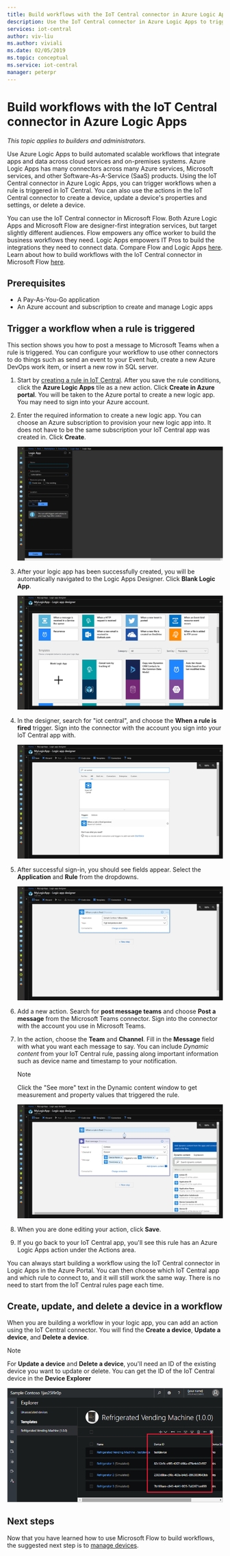 ```yaml
---
title: Build workflows with the IoT Central connector in Azure Logic Apps | Microsoft Docs
description: Use the IoT Central connector in Azure Logic Apps to trigger workflows and create, update, and delete devices in workflows.
services: iot-central
author: viv-liu
ms.author: viviali
ms.date: 02/05/2019
ms.topic: conceptual
ms.service: iot-central
manager: peterpr
---
```


# Build workflows with the IoT Central connector in Azure Logic Apps

*This topic applies to builders and administrators.*

Use Azure Logic Apps to build automated scalable workflows that integrate apps and data across cloud services and on-premises systems. Azure Logic Apps has many connectors across many Azure services, Microsoft services, and other Software-As-A-Service (SaaS) products. Using the IoT Central connector in Azure Logic Apps, you can trigger workflows when a rule is triggered in IoT Central. You can also use the actions in the IoT Central connector to create a device, update a device's properties and settings, or delete a device. 

You can use the IoT Central connector in Microsoft Flow. Both Azure Logic Apps and Microsoft Flow are designer-first integration services, but target slightly different audiences. Flow empowers any office worker to build the business workflows they need. Logic Apps empowers IT Pros to build the integrations they need to connect data. Compare Flow and Logic Apps [here](https://docs.microsoft.com/azure/azure-functions/functions-compare-logic-apps-ms-flow-webjobs). Learn about how to build workflows with the IoT Central connector in Microsoft Flow [here](howto-add-microsoft-flow.md). 

## Prerequisites

- A Pay-As-You-Go application
- An Azure account and subscription to create and manage Logic apps

## Trigger a workflow when a rule is triggered

This section shows you how to post a message to Microsoft Teams when a rule is triggered. You can configure your workflow to use other connectors to do things such as send an event to your Event hub, create a new Azure DevOps work item, or insert a new row in SQL server.

1. Start by [creating a rule in IoT Central](howto-create-telemetry-rules.md). After you save the rule conditions, click the **Azure Logic Apps** tile as a new action. Click **Create in Azure portal**. You will be taken to the Azure portal to create a new logic app. You may need to sign into your Azure account.

1. Enter the required information to create a new logic app. You can choose an Azure subscription to provision your new logic app into. It does not have to be the same subscription your IoT Central app was created in. Click **Create**.

    ![Create logic app in Azure portal](./media/howto-build-azure-logic-apps-experimental/createinazureportal.png)

1. After your logic app has been successfully created, you will be automatically navigated to the Logic Apps Designer. Click **Blank Logic App**. 

    ![Create blank logic app](./media/howto-build-azure-logic-apps-experimental/blanklogicapp.png)

1. In the designer, search for "iot central", and choose the **When a rule is fired** trigger. Sign into the connector with the account you sign into your IoT Central app with. 

    ![Sign into IoT Central connector](./media/howto-build-azure-logic-apps-experimental/addtrigger.png)

1. After successful sign-in, you should see fields appear. Select the **Application** and **Rule** from the dropdowns.

    ![Pick application and rule](./media/howto-build-azure-logic-apps-experimental/pickappandrule.png)

1. Add a new action. Search for **post message teams** and choose **Post a message** from the Microsoft Teams connector. Sign into the connector with the account you use in Microsoft Teams. 

1. In the action, choose the **Team** and **Channel**. Fill in the **Message** field with what you want each message to say. You can include *Dynamic content* from your IoT Central rule, passing along important information such as device name and timestamp to your notification.
    > [!NOTE]
    > Click the "See more" text in the Dynamic content window to get measurement and property values that triggered the rule.

    ![Logic app editing action with dynamic pane open](./media/howto-build-azure-logic-apps-experimental/buildworkflow.png)

1. When you are done editing your action, click **Save**.

1. If you go back to your IoT Central app, you'll see this rule has an Azure Logic Apps action under the Actions area.

You can always start building a workflow using the IoT Central connector in Logic Apps in the Azure Portal. You can then choose which IoT Central app and which rule to connect to, and it will still work the same way. There is no need to start from the IoT Central rules page each time.

## Create, update, and delete a device in a workflow

When you are building a workflow in your logic app, you can add an action using the IoT Central connector. You will find the **Create a device**, **Update a device**, and **Delete a device**.

> [!NOTE]
> For **Update a device** and **Delete a device**, you'll need an ID of the existing device you want to update or delete. You can get the ID of the IoT Central device in the **Device Explorer**

![IoT Central device explorer device ID](./media/howto-build-azure-logic-apps-experimental/iotcdeviceid.png)


## Next steps
Now that you have learned how to use Microsoft Flow to build workflows, the suggested next step is to [manage devices](howto-manage-devices.md).
